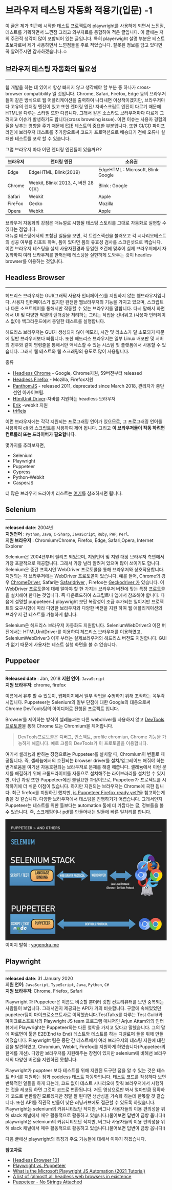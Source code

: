 # 브라우저 테스팅 자동화 적용기(입문) -1


이 글은 제가 최근에 시작한 테스트 프로젝트에 playwright를 사용하게 되면서 느낀점, 테스트를 기획하면서 느낀점 그리고 외부자료를 통합하여 적은 글입니다. 이 글에는 저의 주관적 생각이 많이 포함되어 있는 글입니다. 특히 playerwight 설명 부분은 테스트 초보자로써 제가 사용하면서 느낀점들을 주로 적었습니다. 잘못된 정보를 담고 있다면 꼭 알려주시면 감사하겠습니다.☺️ 

## 브라우저 테스팅 자동화의 필요성

---

웹 개발을 하는 데 있어서 항상 빠지지 않고 생각해야 할 부분 중 하나가 cross-browser compatibility 일 것입니다. Chrome, Safari, Firefox, Edge 등의 브라우저들이 같은 방식으로 웹 어플리케이션을 출력하여 나타내면 이상적이겠지만, 브라우저마다 고유의 렌더링 엔진이 있고 또한 렌더링 엔진/ 자바스크립트 엔진이 다르기 때문에  HTML을 다루는 스타일 또한 다릅니다. 그래서 같은 소스라도 브라우저마다 다르게 그려지고 이슈가 발생하기도 합니다(cross browsing issue). 이런 이슈는 사용자 경험의 질을 낮추는 영향을 주기 때문에 E2E 테스트의 중요한 부분입니다. 또한 CI/CD 파이프라인에 브라우저 테스트를 추가함으로써 코드가 프로덕션으로 배송되기 전에 오류나 실패한 테스트를 포착 할 수 있습니다.

그럼 브라우저 마다 어떤 렌더링 엔진들이 있을까요?

브라우저 | 랜더링 엔진 | 소유권
--- | ---------- | ---
Edge | EdgeHTML, Blink(2019) | EdgeHTML : Microsoft, Blink: Google
Chrome | Webkit, Blink( 2013, 4, 버전 28 이후) | Blink : Google
Safari | Webkit | Apple
FireFox | Gecko | Mozilla
Opera| Webkit | Apple


브라우저 자동화의 강점은 매뉴얼로 시행될 테스팅 스토리를 그대로 자동화로 실현할 수 있다는 점입니다.  
매뉴얼 테스팅에서의 포함된 일들을 보면, 각 트랜스잭션을 불러오고 각 시나리오테스트의 성공 여부를 리포트 하며, 폼이 있다면 폼의 유효성 검사를 스크린샷으로 찍습니다. 이런 브라우저 테스팅을 실제 사용자환경과 동일한 조건에 맞추어 실제 브라우저에서 자동화하여 여러 브라우저를 한꺼번에 테스팅을 실현하게 도와주는 것이 headles browser를 이용하는 것입니다.  

## Headless Browser 
---

헤드리스 브라우저는 GUI(그래픽 사용자 인터페이스)를 지원하지 않는 웹브라우저입니다. 사용자 인터페이스가 없지만 완전한 웹브라우저의 기능을 가지고 있으며, 스크립트나 다른 소프트웨어를 통해서만 작동할 수 있는 브라우저를 말합니다. 다시 말해서 화면에서 UI 및 다양한 픽셀의 렌더링을 처리하는 그리는 작업을 건너뛰고 (사용자 인터페이스 없이) 백그라운드에서 동일한 테스트를 실행합니다.  
  
헤드리스 브라우저는 GUI가 생성되지 않아 메모리, 시간 및 리소스가 덜 소모되기 때문에 일반 브라우저보다 빠릅니다. 또한 헤드리스 브라우저는 일부 Linux 배포판 및 서버의 경우와 같이 명령줄을 통해서만 액세스할 수 있는 시스템 및 플랫폼에서 사용할 수 있습니다. 그래서 웹 테스트와 웹 스크래핑의 용도로 많이 사용됩니다.  
  
종류  

- [Headless Chrome](https://developers.google.com/web/updates/2017/04/headless-chrome) - Google, Chrome지원, 59버전부터 released
- [Headless Firefox]() - Mozilla, Firefox지원
- [PanthomJS](https://phantomjs.org/) - released 2011,  deprecated since March 2018, 관리자가 중단 선언 아카이브됨.
- [HtmlUnit Driver](https://htmlunit.sourceforge.io/)-자바를 지원하는 headless 브라우저 
- [Erik](http://phimage.github.io/Erik/) -webkit 지원 
- [triflejs](https://triflejs.org/)


이런 브라우저에는 각각 지원되는 프로그래밍 언어가 있으므로, 그 프로그래밍 언어를 사용하여 cli 와 스크립트를 사용하여 제어 됩니다. 그리고 **이 브라우저들이 작동 하려면 컨트롤러 또는 드라이버가 필요합니다**.

몇가지를 추려보자면, 

- Selenium
- Playwright
- Puppeteer
- Cypress
- Python-Webkit
- CasperJS

더 많은 브라우저 드라이버 리스트는 [여기](https://reposhub.com/python/testing-codebases-and-generating-test-data/dhamaniasad-HeadlessBrowsers.html#articleHeader2)를 참조하시면 됩니다.

## Selenium  
---  
**released date**: 2004년  
**지원언어** : `Python`, `Java`, `C-Sharp`, `JavaScript`, `Ruby`, `PHP`, `Perl`.  
**지원 브라우저** : Chromium/Chrome, Firefox, Edge, Safari,Opera, Internet Explorer   

Selenium은 2004년부터 릴리즈 되었으며, 지원언어 및 지원 대상 브라우저 측면에서 가장 포괄적으로 제공합니다. 그래서 가장 널리 알려져 있으며 많이 쓰이기도 합니다.  
Selenium은 중간 프록시인 WebDriver 프로토콜을 통해 브라우저와 상호작용합니다.지원되는 각 브라우저에는 WebDriver 프로토콜이 있습니다. 예를 들어, Chrome의 경우 [ChromeDriver](https://chromedriver.chromium.org/downloads), Safari는 [Safaridriver](https://www.selenium.dev/selenium/docs/api/java/org/openqa/selenium/safari/SafariDriver.html) , Firefox는 [Geckodriver 가](https://firefox-source-docs.mozilla.org/testing/geckodriver/index.html) 있습니다. 이 WebDriver 프로토콜에 대해 알아야 할 한 가지는 브라우저 버전에 맞는 특정 프로토콜을 설치해야 한다는 것입니다. 즉 다운로드하여 스크립트나 앱에서 참조해야 합니다. 다음에 설명할 puppeteer나 playwright 보단 복잡성이 조금 추가되는 일이지만 프로젝트의 요구사항에 따라 다양한 브라우저와 다양한 버전을 지원 하여 웹 애플리케이션의 브라우저 간 테스트를 가능하게 합니다.  
  
Selenium은 헤드리스 브라우저 자동화도 지원합니다. SeleniumWebDriver3 이전 버전에서는 HTMLUnitDriver를 이용하여 헤드리스 브라우저를 이용하였고, SeleniumWebDriver3 이후 부터는 실제브라우저의 헤드리스 버전도 지원합니다. GUI가 없기 때문에 사용자는 테스트 실행 화면을 볼 수 없습니다.  

## Puppeteer

---

**Released date** : Jan, 2018
**지원 언어**: `JavaScript`  
**지원 브라우저**: chrome, firefox 

이름에서 유추 할 수 있듯이, 웹페이지에서 일부 작업을 수행하기 위해 조작하는 꼭두각시입니다. Puppeteer는 Selenium의  일부 단점에 대한 Google의 대응으로써 Chrome DevTools팀의 아이디어로 진행된 프로젝트 입니다.   

Browser를 제어하는 방식이 셀레늄과는 다른 webdriver를 사용하지 않고 [DevTools프로토콜](https://chromedevtools.github.io/devtools-protocol/)을 통해 Chrome 또는  Chromium을 제어합니다.

> DevTools프로토콜은 디버그, 인스펙트, profile chromiun, Chrome 기능을 가능하게 해줍니다. 예로 크롬의 DevTools가 이 프로토콜을 이용합니다.

여기서 셀레늄과 반하는 장점으로는 Puppeteer를 설치할 때, Chromium이 번들로 제공됩니다. 즉, 셀레늄에서의 호환되는 browser driver를 설치/업그레이드  해줘야 하는 번거로움을 여기선 자동호환되는 브라우저로 문제를 해결 해줍니다. 셀레늄에서 이런 문제를 해결하기 위해  크롬드라이버를 자동으로 설치해주는 라이브러리를 설치할 수 있지만, 이런 과정 또한 Puppeteer에선 불필요한 과정이므로, Puppeteer가 프로젝트를 시작하기에 더 쉬운 이점이 있습니다. 하지만 지원되는 브라우저는 Chrome에 국한 됩니다. 최근 firefox를 지원하긴 했지만, [is Puppeteer Firefox ready yet?](https://puppeteer.github.io/ispuppeteerfirefoxready/)을 참고하는게 좋을 것 같습니다. 다양한 브라우저에서 테스팅을 진행하기가 어렵습니다. 그래서인지 Puppeteer는 테스트를 위한 툴보다는 automation 툴에 더 가깝다는 글, 정보들을 볼 수 있습니다. 즉, 스크래핑이나 pdf를 만들어내는 일들에 빠른 일처리를 합니다.

![webDriver](./images/protocol.png)  
이미지 발췌 : [yogendra.me](https://yogendra.me/2017/10/28/puppeteer-no-strings-attached/) 

## Playwright

---

**released date**: 31 January 2020  
**지원 언어**: `JavaScript`, `TypeScript`, `Java`, `Python`, `C#`  
**지원 브라우저**: Chrome, Friefox, Safari

Playwright 과 Puppeteer은 이름도 비슷할 뿐더러 깃헙 컨트리뷰터를 보면 중복되는 사람들이 보입니다. 그래서인지 제공되는 API가 거의 비슷합니다. 구글에 속해있었던 pupeteer팀이 마이크로소프트사로 이직했습니다.TestTalks를 다루는 Test Guild와 마이크로소프트사의 Playwright JS team 프로그램 매니저인 Arjun Attam와의 인터뷰에서 Playwright는 Puppeteer와는 다른 철학을 가지고 있다고 말헸습니다. 그의 말에 따르면이 툴은 E2E(End to End) 테스트와 테스트를 하는 디벨로퍼 들을 위해 만들어졌습니다. Playwright 팀은 종단 간 테스트에서 여러 브라우저의 테스팅 지원에 대한 갭을 발견하였고, Chromium, Webkit, Firefox를 지원하게 하였습니다(Puppeteer의 한계를 개선). 다양한 브라우저를 지원해주는 장점이 있지만 selenium에 비해선 브라우저의 다양한 버전을 지원하진 못합니다.  

Playwright가 puppteer 보다 테스트를 위해 지원된 도구란 점을 알 수 있는 것은 테스트 러너를 지원하는 점과 codeless 테스트 자동화입니다. 테스트 코드를 작성하다 보면 반복적인 일들을 하게 되는데, 코드 없이 테스트 시나리오에 맞춰 브라우저에서 시행하는 것을 레코딩 하면 그것이 코드로 변환됩니다. 저도 영상으로만 봐서 얼마만큼 정확하게 코드로 변환할진 모르겠지만 정말 잘 된다면 생산성을 가속화 하는데 한몫할 것 같습니다. 또한 API를 직관적 만들어 낮은 러닝커브에도 접근할 수 있도록 하였습니다. Playwright는 selenium의 커뮤니티보단 작지만, 버그나 사용자들의 이용 편의성을 위해 slack 채널에서 매우 활동적으로 활동하고 있습니다.(물어보면 답변이 금방 옵니다!) 
playwright은 selenium의 커뮤니티보단 작지만, 버그나 사용자들의 이용 편의성을 위해 slack 채널에서 매우 활동적으로 활동하고 있습니다.(물어보면 답변이 금방 옵니다!) 


다음 글에선 playwright의 특징과 주요 기능들에 대해서 이야기 하겠습니다. 

**참고자료**

- [Headless Browser 101](https://www.bestproxyreviews.com/headless-browser/)
- [Playwright vs. Puppeteer](https://blog.logrocket.com/playwright-vs-puppeteer/)
- [What is the Microsoft Playwright JS Automation (2021 Tutorial)](https://testguild.com/what-is-microsoft-playwright-js/)
- [A list of (almost) all headless web browsers in existence](https://reposhub.com/python/testing-codebases-and-generating-test-data/dhamaniasad-HeadlessBrowsers.html#articleHeader2)
- [Puppeteer - No Strings Attached](https://yogendra.me/2017/10/28/puppeteer-no-strings-attached/)

